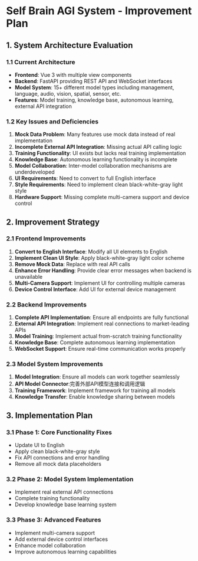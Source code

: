 # Self Brain AGI System - Improvement Plan

## 1. System Architecture Evaluation

### 1.1 Current Architecture
- **Frontend**: Vue 3 with multiple view components
- **Backend**: FastAPI providing REST API and WebSocket interfaces
- **Model System**: 15+ different model types including management, language, audio, vision, spatial, sensor, etc.
- **Features**: Model training, knowledge base, autonomous learning, external API integration

### 1.2 Key Issues and Deficiencies
1. **Mock Data Problem**: Many features use mock data instead of real implementation
2. **Incomplete External API Integration**: Missing actual API calling logic
3. **Training Functionality**: UI exists but lacks real training implementation
4. **Knowledge Base**: Autonomous learning functionality is incomplete
5. **Model Collaboration**: Inter-model collaboration mechanisms are underdeveloped
6. **UI Requirements**: Need to convert to full English interface
7. **Style Requirements**: Need to implement clean black-white-gray light style
8. **Hardware Support**: Missing complete multi-camera support and device control

## 2. Improvement Strategy

### 2.1 Frontend Improvements
1. **Convert to English Interface**: Modify all UI elements to English
2. **Implement Clean UI Style**: Apply black-white-gray light color scheme
3. **Remove Mock Data**: Replace with real API calls
4. **Enhance Error Handling**: Provide clear error messages when backend is unavailable
5. **Multi-Camera Support**: Implement UI for controlling multiple cameras
6. **Device Control Interface**: Add UI for external device management

### 2.2 Backend Improvements
1. **Complete API Implementation**: Ensure all endpoints are fully functional
2. **External API Integration**: Implement real connections to market-leading APIs
3. **Model Training**: Implement actual from-scratch training functionality
4. **Knowledge Base**: Complete autonomous learning implementation
5. **WebSocket Support**: Ensure real-time communication works properly

### 2.3 Model System Improvements
1. **Model Integration**: Ensure all models can work together seamlessly
2. **API Model Connector**:完善外部API模型连接和调用逻辑
3. **Training Framework**: Implement framework for training all models
4. **Knowledge Transfer**: Enable knowledge sharing between models

## 3. Implementation Plan

### 3.1 Phase 1: Core Functionality Fixes
- Update UI to English
- Apply clean black-white-gray style
- Fix API connections and error handling
- Remove all mock data placeholders

### 3.2 Phase 2: Model System Implementation
- Implement real external API connections
- Complete training functionality
- Develop knowledge base learning system

### 3.3 Phase 3: Advanced Features
- Implement multi-camera support
- Add external device control interfaces
- Enhance model collaboration
- Improve autonomous learning capabilities
